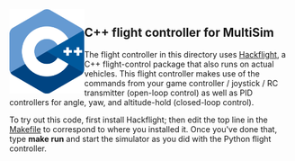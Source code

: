 <img src="logo.png" height=150 align="left">

## C++ flight controller for MultiSim

The flight controller in this directory uses
[Hackflight](https://github.com/simondlevy/Hackflight),
a C++ flight-control package that also runs on actual vehicles.  This flight controller
makes use of the commands from your game controller / joystick / RC transmitter (open-loop control)
as well as PID controllers for angle, yaw, and altitude-hold (closed-loop control).

To try out 
this code, first install Hackflight; then edit the top line in the 
[Makefile](https://github.com/simondlevy/MultiSim/blob/master/FlightControllers/cpp/Makefile#L9-L10)
to correspond to where you installed it.  Once you've done that, type <b>make run</b> and start
the simulator as you did with the Python flight controller.
